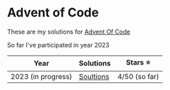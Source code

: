 # Advent of Code 
These are my solutions for [Advent Of Code](https://adventofcode.com)

So far I've participated in year 2023

| Year      | Solutions | Stars ⭐️ |
| ----------- | ----------- | ----------- |
| 2023 (in progress)    | [Soultions](/2023)| 4/50 (so far) |
